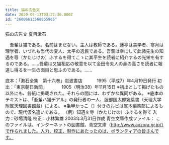 ```yaml
---
title: 猫の広告文
date: 2020-05-13T03:27:36.000Z
id: "26006613568865965"
---
```

猫の広告文
夏目漱石



　吾輩は猫である。名前はまだない。主人は教師である。迷亭は美学者、寒月は理学者、いづれも当代の変人、太平の逸民である。吾輩は幸にして此諸先生の知遇を辱〔かたじけの〕ふするを得てこゝに其平生を読者に紹介するの光栄を有するのである。……吾輩は又猫相応の敬意を以て金田令夫人の鼻の高さを読者に報道し得るを一生の面目と思ふのである。……




底本：「漱石全集　第十六巻」岩波書店 
　　　1995（平成7）年4月19日発行
初出：「東京朝日新聞」
　　　1905（明治38）年11月15日
※初出として掲げたもの以外にも、各紙に掲載された。それらの間には、わずかな異同がある。
※底本のテキストは、「吾輩ハ猫デアル」の発行者の一人、服部国太郎宛葉書（天理大学附属天理図書館蔵）による。
※亀甲かっこ〔〕付きのルビは底本編集部によるもので、現代仮名遣いである。
（例）知遇を辱〔かたじけの〕ふするを得て
入力：砂場清隆
校正：小林繁雄
2003年3月31日作成
青空文庫作成ファイル：
このファイルは、インターネットの図書館、青空文庫（http://www.aozora.gr.jp/）で作られました。入力、校正、制作にあたったのは、ボランティアの皆さんです。
